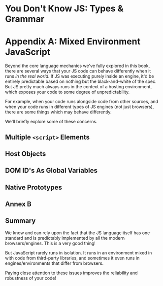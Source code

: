 # You Don't Know JS: Types & Grammar
# Appendix A: Mixed Environment JavaScript

Beyond the core language mechanics we've fully explored in this book, there are several ways that your JS code can behave differently when it runs *in the real world*. If JS was executing purely inside an engine, it'd be entirely predictable based on nothing but the black-and-white of the spec. But JS pretty much always runs in the context of a hosting environment, which exposes your code to some degree of unpredictability.

For example, when your code runs alongside code from other sources, and when your code runs in different types of JS engines (not just browsers), there are some things which may behave differently.

We'll briefly explore some of these concerns.

## Multiple `<script>` Elements

## Host Objects

## DOM ID's As Global Variables

## Native Prototypes

## Annex B

## Summary

We know and can rely upon the fact that the JS language itself has one standard and is predictably implemented by all the modern browsers/engines. This is a very good thing!

But JavaScript rarely runs in isolation. It runs in an environment mixed in with code from third-party libraries, and sometimes it even runs in engines/environments that differ from browsers.

Paying close attention to these issues improves the reliability and robustness of your code!
